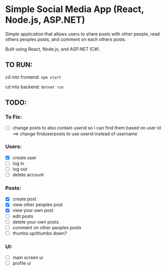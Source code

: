 # Simple Social Media App (React, Node.js, ASP.NET)
Simple application that allows users to share posts with other people, read others peoples posts, and comment on each others posts.

Built using React, Node.js, and ASP.NET (C#).

## TO RUN:
cd into frontend: `npm start`

cd into backend: `dotnet run`

## TODO:
### To Fix:
- [ ] change posts to also contain userid so i can find them based on user id ==> change finduserposts to use userid instead of username

### Users:
- [x] create user
- [ ] log in
- [ ] log out
- [ ] delete account

### Posts:
- [x] create post
- [x] view other peoples post
- [x] view your own post
- [ ] edit posts
- [ ] delete your own posts
- [ ] comment on other peoples posts
- [ ] thumbs up/thumbs down?

### UI:
- [ ] main screen ui
- [ ] profile ui
